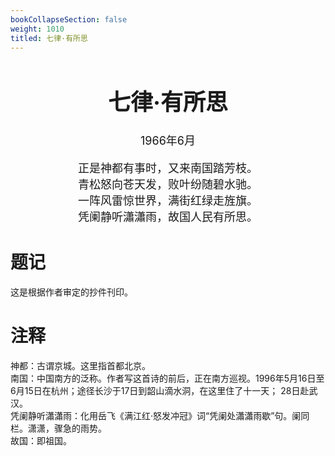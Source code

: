 ```yaml
---
bookCollapseSection: false
weight: 1010
titled: 七律·有所思
---
```


<div align="center">

<font size="4">

# 七律·有所思
1966年6月

正是神都有事时，又来南国踏芳枝。  
青松怒向苍天发，败叶纷随碧水驰。  
一阵风雷惊世界，满街红绿走旌旗。  
凭阑静听瀟瀟雨，故国人民有所思。

</font>

</div>

# 题记
这是根据作者审定的抄件刊印。

# 注释
神都：古谓京城。这里指首都北京。  
南国：中国南方的泛称。作者写这首诗的前后，正在南方巡视。1996年5月16日至6月15日在杭州；途径长沙于17日到韶山滴水洞，在这里住了十一天；
28日赴武汉。  
凭阑静听瀟瀟雨：化用岳飞《满江红·怒发冲冠》词“凭阑处瀟瀟雨歇”句。阑同栏。潇潇，骤急的雨势。  
故国：即祖国。